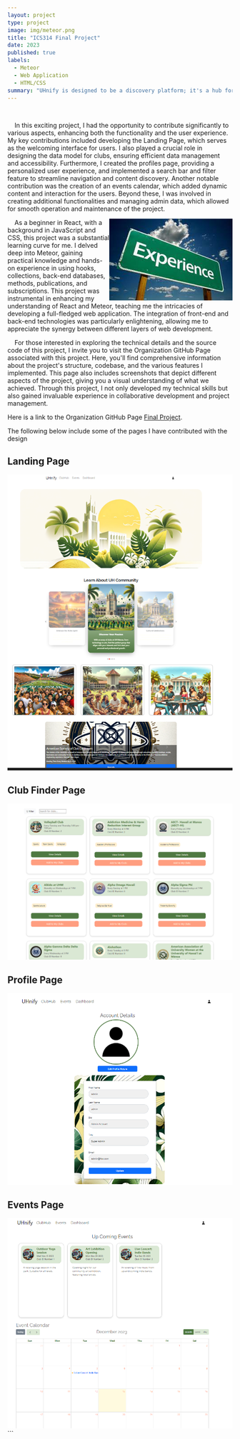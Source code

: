 ```yaml
---
layout: project
type: project
image: img/meteor.png
title: "ICS314 Final Project"
date: 2023
published: true
labels:
  - Meteor
  - Web Application
  - HTML/CSS
summary: "UHnify is designed to be a discovery platform; it's a hub for fostering engagement and community spirit. With its modern interface and advanced functionalities, UHnify invites students to immerse themselves in the UH Manoa club ecosystem actively."
---
```





&nbsp;&nbsp;&nbsp;&nbsp;
 

&nbsp;&nbsp;&nbsp;&nbsp;In this exciting project, I had the opportunity to contribute significantly to various aspects, enhancing both the functionality and the user experience. My key contributions included developing the Landing Page, which serves as the welcoming interface for users. I also played a crucial role in designing the data model for clubs, ensuring efficient data management and accessibility. Furthermore, I created the profiles page, providing a personalized user experience, and implemented a search bar and filter feature to streamline navigation and content discovery. Another notable contribution was the creation of an events calendar, which added dynamic content and interaction for the users. Beyond these, I was involved in creating additional functionalities and managing admin data, which allowed for smooth operation and maintenance of the project.
<div class="text-center p-4">
  <img  src="../img/handson.png" class="img-thumbnail" style = "float: right" >
</div> 
&nbsp;&nbsp;&nbsp;&nbsp;As a beginner in React, with a background in JavaScript and CSS, this project was a substantial learning curve for me. I delved deep into Meteor, gaining practical knowledge and hands-on experience in using hooks, collections, back-end databases, methods, publications, and subscriptions. This project was instrumental in enhancing my understanding of React and Meteor, teaching me the intricacies of developing a full-fledged web application. The integration of front-end and back-end technologies was particularly enlightening, allowing me to appreciate the synergy between different layers of web development.


&nbsp;&nbsp;&nbsp;&nbsp;For those interested in exploring the technical details and the source code of this project, I invite you to visit the Organization GitHub Page associated with this project. Here, you'll find comprehensive information about the project's structure, codebase, and the various features I implemented. This page also includes screenshots that depict different aspects of the project, giving you a visual understanding of what we achieved. Through this project, I not only developed my technical skills but also gained invaluable experience in collaborative development and project management.

Here is a link to the Organization GitHub Page [Final Project](https://uhnify.github.io/).


The following below include some of the pages I have contributed with the design

## Landing Page

<div class="text-center p-4">
  <img  src="../img/landing.png" class="img-thumbnail" >
</div> 

## Club Finder Page
<div class="text-center p-4">
  <img  src="../img/clubfinder.png" class="img-thumbnail" >
</div> 

## Profile Page
<div class="text-center p-4">
  <img  src="../img/Profile.png" class="img-thumbnail" >
</div> 

## Events Page
<div class="text-center p-4">
  <img  src="../img/eventcalendar.png" class="img-thumbnail" >
</div> 
```


